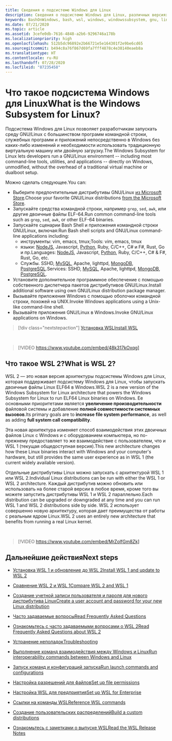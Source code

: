 ```yaml
---
title: Сведения о подсистеме Windows для Linux
description: Сведения о подсистеме Windows для Linux, различных версиях и способах их использования.
keywords: BashOnWindows, bash, wsl, windows, windowssubsystem, gnu, linux
ms.date: 07/21/2020
ms.topic: article
ms.assetid: 3cefe0db-7616-4848-a2b6-9296746a178b
ms.localizationpriority: high
ms.openlocfilehash: 512b5dc96892e2b66721e5e164301f2e9be6cd65
ms.sourcegitcommit: b494c8a76f867d69fa7fff4878c4e38140eaeb8a
ms.translationtype: HT
ms.contentlocale: ru-RU
ms.lasthandoff: 07/28/2020
ms.locfileid: "87235458"
---
```

# <a name="what-is-the-windows-subsystem-for-linux"></a><span data-ttu-id="abcb8-104">Что такое подсистема Windows для Linux</span><span class="sxs-lookup"><span data-stu-id="abcb8-104">What is the Windows Subsystem for Linux?</span></span>

<span data-ttu-id="abcb8-105">Подсистема Windows для Linux позволяет разработчикам запускать среду GNU/Linux с большинством программ командной строки, служебных программ и приложений непосредственно в Windows без каких-либо изменений и необходимости использовать традиционную виртуальную машину или двойную загрузку.</span><span class="sxs-lookup"><span data-stu-id="abcb8-105">The Windows Subsystem for Linux lets developers run a GNU/Linux environment -- including most command-line tools, utilities, and applications -- directly on Windows, unmodified, without the overhead of a traditional virtual machine or dualboot setup.</span></span>

<span data-ttu-id="abcb8-106">Можно сделать следующее.</span><span class="sxs-lookup"><span data-stu-id="abcb8-106">You can:</span></span>

* <span data-ttu-id="abcb8-107">Выберите предпочтительные дистрибутивы GNU/Linux [из Microsoft Store](https://aka.ms/wslstore).</span><span class="sxs-lookup"><span data-stu-id="abcb8-107">Choose your favorite GNU/Linux distributions [from the Microsoft Store](https://aka.ms/wslstore).</span></span>
* <span data-ttu-id="abcb8-108">Запускайте средства командной строки, например `grep`, `sed`, `awk`, или другие двоичные файлы ELF-64.</span><span class="sxs-lookup"><span data-stu-id="abcb8-108">Run common command-line tools such as `grep`, `sed`, `awk`, or other ELF-64 binaries.</span></span>
* <span data-ttu-id="abcb8-109">Запускайте сценарии Bash Shell и приложения командной строки GNU/Linux, включая:</span><span class="sxs-lookup"><span data-stu-id="abcb8-109">Run Bash shell scripts and GNU/Linux command-line applications including:</span></span>  
    * <span data-ttu-id="abcb8-110">инструменты: vim, emacs, tmux;</span><span class="sxs-lookup"><span data-stu-id="abcb8-110">Tools: vim, emacs, tmux</span></span>
    * <span data-ttu-id="abcb8-111">языки: [NodeJS](https://docs.microsoft.com/windows/nodejs/setup-on-wsl2), Javascript, [Python](https://docs.microsoft.com/windows/python/web-frameworks), Ruby, C/C++, C# и F#, Rust, Go и пр.</span><span class="sxs-lookup"><span data-stu-id="abcb8-111">Languages: [NodeJS](https://docs.microsoft.com/windows/nodejs/setup-on-wsl2), Javascript, [Python](https://docs.microsoft.com/windows/python/web-frameworks), Ruby, C/C++, C# & F#, Rust, Go, etc.</span></span>
    * <span data-ttu-id="abcb8-112">Службы. SSHD, [MySQL](./tutorials/wsl-database.md), Apache, lighttpd, [MongoDB](./tutorials/wsl-database.md), [PostgreSQL](./tutorials/wsl-database.md).</span><span class="sxs-lookup"><span data-stu-id="abcb8-112">Services: SSHD, [MySQL](./tutorials/wsl-database.md), Apache, lighttpd, [MongoDB](./tutorials/wsl-database.md), [PostgreSQL](./tutorials/wsl-database.md).</span></span>
* <span data-ttu-id="abcb8-113">Установите дополнительное программное обеспечение с помощью собственного диспетчера пакетов дистрибутивов GNU/Linux.</span><span class="sxs-lookup"><span data-stu-id="abcb8-113">Install additional software using own GNU/Linux distribution package manager.</span></span>
* <span data-ttu-id="abcb8-114">Вызывайте приложения Windows с помощью оболочки командной строки, похожей на UNIX.</span><span class="sxs-lookup"><span data-stu-id="abcb8-114">Invoke Windows applications using a Unix-like command-line shell.</span></span>
* <span data-ttu-id="abcb8-115">Вызывайте приложения GNU/Linux в Windows.</span><span class="sxs-lookup"><span data-stu-id="abcb8-115">Invoke GNU/Linux applications on Windows.</span></span>

> [!div class="nextstepaction"]
> [<span data-ttu-id="abcb8-116">Установка WSL</span><span class="sxs-lookup"><span data-stu-id="abcb8-116">Install WSL</span></span>](install-win10.md)

<br>

> [!VIDEO https://www.youtube.com/embed/48k317kOxqg]

## <a name="what-is-wsl-2"></a><span data-ttu-id="abcb8-117">Что такое WSL 2?</span><span class="sxs-lookup"><span data-stu-id="abcb8-117">What is WSL 2?</span></span>

<span data-ttu-id="abcb8-118">WSL 2 — это новая версия архитектуры подсистемы Windows для Linux, которая поддерживает подсистему Windows для Linux, чтобы запускать двоичные файлы Linux ELF64 в Windows.</span><span class="sxs-lookup"><span data-stu-id="abcb8-118">WSL 2 is a new version of the Windows Subsystem for Linux architecture that powers the Windows Subsystem for Linux to run ELF64 Linux binaries on Windows.</span></span> <span data-ttu-id="abcb8-119">Ее основными приоритетами является **увеличение производительности** файловой системы и добавление **полной совместимости системных вызовов**.</span><span class="sxs-lookup"><span data-stu-id="abcb8-119">Its primary goals are to **increase file system performance**, as well as adding **full system call compatibility**.</span></span>

<span data-ttu-id="abcb8-120">Эта новая архитектура изменяет способ взаимодействия этих двоичных файлов Linux с Windows и с оборудованием компьютера, но по-прежнему предоставляет то же взаимодействие с пользователем, что и WSL 1 (текущая общедоступная версия).</span><span class="sxs-lookup"><span data-stu-id="abcb8-120">This new architecture changes how these Linux binaries interact with Windows and your computer's hardware, but still provides the same user experience as in WSL 1 (the current widely available version).</span></span>

<span data-ttu-id="abcb8-121">Отдельные дистрибутивы Linux можно запускать с архитектурой WSL 1 или WSL 2.</span><span class="sxs-lookup"><span data-stu-id="abcb8-121">Individual Linux distributions can be run with either the WSL 1 or WSL 2 architecture.</span></span> <span data-ttu-id="abcb8-122">Каждый дистрибутив можно обновить или использовать на более старой версии в любое время, кроме того вы можете запустить дистрибутивы WSL 1 и WSL 2 параллельно.</span><span class="sxs-lookup"><span data-stu-id="abcb8-122">Each distribution can be upgraded or downgraded at any time and you can run WSL 1 and WSL 2 distributions side by side.</span></span> <span data-ttu-id="abcb8-123">WSL 2 использует совершенно новую архитектуру, которая дает преимущества от работы с реальным ядром Linux.</span><span class="sxs-lookup"><span data-stu-id="abcb8-123">WSL 2 uses an entirely new architecture that benefits from running a real Linux kernel.</span></span>

<br>

> [!VIDEO https://www.youtube.com/embed/MrZolfGm8Zk]

## <a name="next-steps"></a><span data-ttu-id="abcb8-124">Дальнейшие действия</span><span class="sxs-lookup"><span data-stu-id="abcb8-124">Next steps</span></span>

* [<span data-ttu-id="abcb8-125">Установка WSL 1 и обновление до WSL 2</span><span class="sxs-lookup"><span data-stu-id="abcb8-125">Install WSL 1 and update to WSL 2</span></span>](./install-win10.md)

* [<span data-ttu-id="abcb8-126">Сравнение WSL 2 и WSL 1</span><span class="sxs-lookup"><span data-stu-id="abcb8-126">Compare WSL 2 and WSL 1</span></span>](./compare-versions.md)

* [<span data-ttu-id="abcb8-127">Создание учетной записи пользователя и пароля для нового дистрибутива Linux</span><span class="sxs-lookup"><span data-stu-id="abcb8-127">Create a user account and password for your new Linux distribution</span></span>](./user-support.md)

* [<span data-ttu-id="abcb8-128">Часто задаваемые вопросы</span><span class="sxs-lookup"><span data-stu-id="abcb8-128">Read Frequently Asked Questions</span></span>](./faq.md)

* [<span data-ttu-id="abcb8-129">Ознакомьтесь с часто задаваемыми вопросами о WSL 2</span><span class="sxs-lookup"><span data-stu-id="abcb8-129">Read Frequently Asked Questions about WSL 2</span></span>](./wsl2-faq.md)

* [<span data-ttu-id="abcb8-130">Устранение неполадок</span><span class="sxs-lookup"><span data-stu-id="abcb8-130">Troubleshooting</span></span>](./troubleshooting.md)

* [<span data-ttu-id="abcb8-131">Выполнение команд взаимодействия между Windows и Linux</span><span class="sxs-lookup"><span data-stu-id="abcb8-131">Run interoperability commands between Windows and Linux</span></span>](./interop.md)

* [<span data-ttu-id="abcb8-132">Запуск команд и конфигураций запуска</span><span class="sxs-lookup"><span data-stu-id="abcb8-132">Run launch commands and configurations</span></span>](./wsl-config.md)

* [<span data-ttu-id="abcb8-133">Настройка разрешений для файлов</span><span class="sxs-lookup"><span data-stu-id="abcb8-133">Set up file permissions</span></span>](./file-permissions.md)

* [<span data-ttu-id="abcb8-134">Настройка WSL для предприятия</span><span class="sxs-lookup"><span data-stu-id="abcb8-134">Set up WSL for Enterprise</span></span>](./enterprise.md)

* [<span data-ttu-id="abcb8-135">Ссылки на команды WSL</span><span class="sxs-lookup"><span data-stu-id="abcb8-135">Reference WSL commands</span></span>](./reference.md)

* [<span data-ttu-id="abcb8-136">Создание пользовательских распределений</span><span class="sxs-lookup"><span data-stu-id="abcb8-136">Build a custom distributions</span></span>](./build-custom-distro.md)

* [<span data-ttu-id="abcb8-137">Ознакомьтесь с заметками о выпуске WSL</span><span class="sxs-lookup"><span data-stu-id="abcb8-137">Read the WSL Release Notes</span></span>](./release-notes.md)

